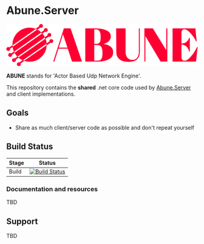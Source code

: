 # Abune.Server
![Abune logo](docs/shfb/icons/logo.png)

**ABUNE** stands for 'Actor Based Udp Network Engine'.

This repository contains the **shared** .net core code used by [Abune.Server](https://github.com/abunedotnet/Abune.Server) and client implementations.

## Goals
- Share as much client/server code as possible and don't repeat yourself

## Build Status
| Stage                               	| Status                                                                                                                                                                                                                                                            	|
|-------------------------------------	|-------------------------------------------------------------------------------------------------------------------------------------------------------------------------------------------------------------------------------------------------------------------	|
| Build                               	| [![Build Status](https://dev.azure.com/Abune/Abune.Shared/_apis/build/status/Abune.Shared)](https://dev.azure.com/Abune/Abune.Shared/_build?definitionId=1&_a=summary)                                   	|

### Documentation and resources
TBD

## Support
TBD








